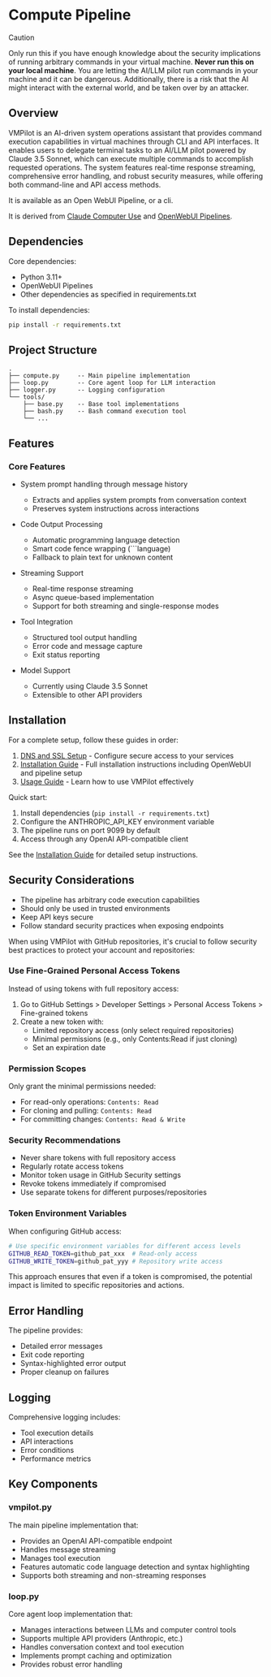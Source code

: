 # Compute Pipeline

> [!CAUTION]
Only run this if you have enough knowledge about the security implications of running arbitrary commands in your virtual machine.
**Never run this on your local machine**. You are letting the AI/LLM pilot run commands in your machine and it can be dangerous. Additionally, there is a risk that the AI might interact with the external world, and be taken over by an attacker.

## Overview

VMPilot is an AI-driven system operations assistant that provides command execution capabilities in virtual machines through CLI and API interfaces. It enables users to delegate terminal tasks to an AI/LLM pilot powered by Claude 3.5 Sonnet, which can execute multiple commands to accomplish requested operations. The system features real-time response streaming, comprehensive error handling, and robust security measures, while offering both command-line and API access methods.

It is available as an Open WebUI Pipeline, or a cli.

It is derived from [Claude Computer Use](https://docs.anthropic.com/en/docs/build-with-claude/computer-use) and [OpenWebUI Pipelines](https://docs.anthropic.com/en/docs/build-with-claude/openwebui-pipelines).

## Dependencies

Core dependencies:
- Python 3.11+
- OpenWebUI Pipelines
- Other dependencies as specified in requirements.txt

To install dependencies:
```bash
pip install -r requirements.txt
```

## Project Structure

```
.
├── compute.py     -- Main pipeline implementation
├── loop.py        -- Core agent loop for LLM interaction
├── logger.py      -- Logging configuration
└── tools/
    ├── base.py    -- Base tool implementations
    ├── bash.py    -- Bash command execution tool
    └── ...
```


## Features

### Core Features
- System prompt handling through message history
  - Extracts and applies system prompts from conversation context
  - Preserves system instructions across interactions

- Code Output Processing
  - Automatic programming language detection
  - Smart code fence wrapping (\`\`\`language)
  - Fallback to plain text for unknown content

- Streaming Support
  - Real-time response streaming
  - Async queue-based implementation
  - Support for both streaming and single-response modes

- Tool Integration
  - Structured tool output handling
  - Error code and message capture
  - Exit status reporting

- Model Support
  - Currently using Claude 3.5 Sonnet
  - Extensible to other API providers

## Installation

For a complete setup, follow these guides in order:

1. [DNS and SSL Setup](docs/dns_ssl_setup.md) - Configure secure access to your services
2. [Installation Guide](docs/installation.md) - Full installation instructions including OpenWebUI and pipeline setup
3. [Usage Guide](docs/usage.md) - Learn how to use VMPilot effectively

Quick start:
1. Install dependencies (`pip install -r requirements.txt`)
2. Configure the ANTHROPIC_API_KEY environment variable
3. The pipeline runs on port 9099 by default
4. Access through any OpenAI API-compatible client

See the [Installation Guide](docs/installation.md) for detailed setup instructions.

## Security Considerations

- The pipeline has arbitrary code execution capabilities
- Should only be used in trusted environments
- Keep API keys secure
- Follow standard security practices when exposing endpoints

When using VMPilot with GitHub repositories, it's crucial to follow security best practices to protect your account and repositories:

### Use Fine-Grained Personal Access Tokens

Instead of using tokens with full repository access:

1. Go to GitHub Settings > Developer Settings > Personal Access Tokens > Fine-grained tokens
2. Create a new token with:
   - Limited repository access (only select required repositories)
   - Minimal permissions (e.g., only Contents:Read if just cloning)
   - Set an expiration date

### Permission Scopes

Only grant the minimal permissions needed:
- For read-only operations: `Contents: Read`
- For cloning and pulling: `Contents: Read`
- For committing changes: `Contents: Read & Write`

### Security Recommendations

- Never share tokens with full repository access
- Regularly rotate access tokens
- Monitor token usage in GitHub Security settings
- Revoke tokens immediately if compromised
- Use separate tokens for different purposes/repositories

### Token Environment Variables

When configuring GitHub access:
```bash
# Use specific environment variables for different access levels
GITHUB_READ_TOKEN=github_pat_xxx  # Read-only access
GITHUB_WRITE_TOKEN=github_pat_yyy # Repository write access
```

This approach ensures that even if a token is compromised, the potential impact is limited to specific repositories and actions.

## Error Handling

The pipeline provides:
- Detailed error messages
- Exit code reporting
- Syntax-highlighted error output
- Proper cleanup on failures

## Logging

Comprehensive logging includes:
- Tool execution details
- API interactions
- Error conditions
- Performance metrics

## Key Components

### vmpilot.py

The main pipeline implementation that:
- Provides an OpenAI API-compatible endpoint
- Handles message streaming
- Manages tool execution
- Features automatic code language detection and syntax highlighting
- Supports both streaming and non-streaming responses

### loop.py

Core agent loop implementation that:
- Manages interactions between LLMs and computer control tools
- Supports multiple API providers (Anthropic, etc.)
- Handles conversation context and tool execution
- Implements prompt caching and optimization
- Provides robust error handling